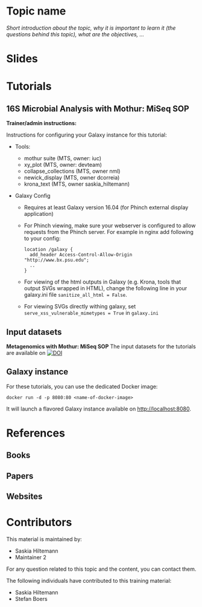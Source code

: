 Topic name
==========

*Short introduction about the topic, why it is important to learn it (the questions behind this topic), what are the objectives, ...*

# Slides

# Tutorials

## 16S Microbial Analysis with Mothur: MiSeq SOP

**Trainer/admin instructions:**

Instructions for configuring your Galaxy instance for this tutorial:

- Tools:
  - mothur suite (MTS, owner: iuc)
  - xy_plot (MTS, owner: devteam)
  - collapse_collections (MTS, owner nml)
  - newick_display (MTS, owner dcorreia)
  - krona_text (MTS, owner saskia_hiltemann)

- Galaxy Config
  - Requires at least Galaxy version 16.04 (for Phinch external display application)
  - For Phinch viewing, make sure your webserver is configured to allow requests from the Phinch server. For example in nginx add following to your config:

    ```
    location /galaxy {
      add_header Access-Control-Allow-Origin "http://www.bx.psu.edu";
      ..
    }
    ```
  - For viewing of the html outputs in Galaxy (e.g. Krona, tools that output SVGs wrapped in HTML), change the following line in your galaxy.ini file  `sanitize_all_html = False`.
  - For viewing SVGs directly withing galaxy, set `serve_xss_vulnerable_mimetypes = True` in `galaxy.ini`

## Input datasets

**Metagenomics with Mothur: MiSeq SOP** The input datasets for the tutorials are available on
[![DOI](https://zenodo.org/badge/DOI/10.5281/zenodo.165147.svg)](https://doi.org/10.5281/zenodo.165147)


## Galaxy instance

For these tutorials, you can use the dedicated Docker image:

```
docker run -d -p 8080:80 <name-of-docker-image>
```

It will launch a flavored Galaxy instance available on
[http://localhost:8080](http://localhost:8080).

# References

## Books

## Papers

## Websites

# Contributors

This material is maintained by:

- Saskia Hiltemann
- Maintainer 2

For any question related to this topic and the content, you can contact them.

The following individuals have contributed to this training material:

- Saskia Hiltemann
- Stefan Boers
